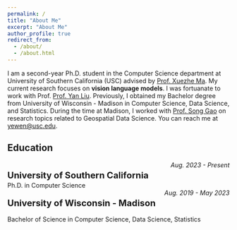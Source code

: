 ```yaml
---
permalink: /
title: "About Me"
excerpt: "About Me"
author_profile: true
redirect_from: 
  - /about/
  - /about.html
---
```


I am a second-year Ph.D. student in the Computer Science department at University of Southern California (USC) advised by <a href='https://xuezhemax.github.io/'>Prof. Xuezhe Ma</a>. My current research focuses on **vision language models**. I was fortuanate to work with Prof. <a href='https://sites.google.com/view/yanliu-ai/home'>Prof. Yan Liu</a>. Previously, I obtained my Bachelor degree from University of Wisconsin - Madison in Computer Science, Data Science, and Statistics. During the time at Madison, I worked with <a href='https://datascience.wisc.edu/staff/gao-song/'> Prof. Song Gao</a> on research topics related to Geospatial Data Science. You can reach me at <a href="mailto:yewen@usc.edu">yewen@usc.edu</a>. 



<!-- ## Research Interest: 
* Time Series
* Foundation Model
* Diffusion
* Spatial-Temporal -->

## Education
<div style='display: flex; justify-content: space-between;'>
	<p style='font-size:20px; margin-bottom:2px'><b>University of Southern California</b></p>
	<i>Aug. 2023 - Present</i>
</div>
Ph.D. in Computer Science

<div style='display: flex; justify-content: space-between;'>
	<p style='font-size:20px; margin-bottom:2px'><b>University of Wisconsin - Madison</b></p>
	<i>Aug. 2019 - May 2023</i>
</div>

Bachelor of Science in Computer Science, Data Science, Statistics

<!-- ## News -->


<!-- ## Selected Publications
* [**Understanding the spatiotemporal heterogeneities in the associations between COVID-19 infections and both human mobility and close contacts in the United States**](https://dl.acm.org/doi/abs/10.1145/3557995.3566117)
	**Wen Ye**, Song Gao \\
	*Proceedings of the 3rd ACM SIGSPATIAL International Workshop on Spatial Computing for Epidemiology*

More details are under [Publications](/publications/) -->

<!-- ## Service -->


<!-- ## Contact
- <a href="mailto:yewen@usc.edu">yewen@usc.edu</a> -->
